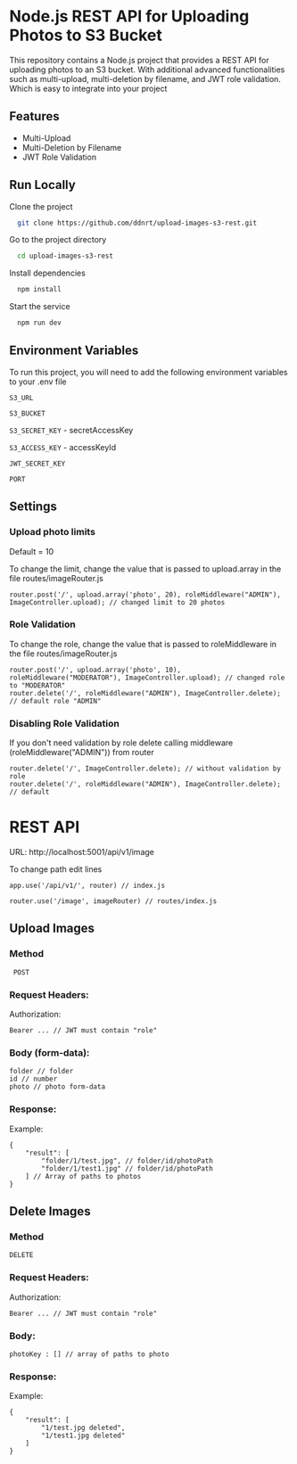 
# Node.js REST API for Uploading Photos to S3 Bucket

This repository contains a Node.js project that provides a REST API for uploading photos to an S3 bucket. With additional advanced functionalities such as multi-upload, multi-deletion by filename, and JWT role validation. Which is easy to integrate into your project



## Features

- Multi-Upload
- Multi-Deletion by Filename
- JWT Role Validation


## Run Locally

Clone the project

```bash
  git clone https://github.com/ddnrt/upload-images-s3-rest.git
```
Go to the project directory
```bash
  cd upload-images-s3-rest
```
Install dependencies

```bash
  npm install
```

Start the service

```bash
  npm run dev
```

## Environment Variables

To run this project, you will need to add the following environment variables to your .env file

`S3_URL`

`S3_BUCKET`

`S3_SECRET_KEY` - secretAccessKey

`S3_ACCESS_KEY` - accessKeyId

`JWT_SECRET_KEY`

`PORT`

## Settings

### Upload photo limits
Default = 10

To change the limit, change the value that is passed to upload.array in the file routes/imageRouter.js
```
router.post('/', upload.array('photo', 20), roleMiddleware("ADMIN"), ImageController.upload); // changed limit to 20 photos
```

### Role Validation
To change the role, change the value that is passed to roleMiddleware in the file routes/imageRouter.js 
```
router.post('/', upload.array('photo', 10), roleMiddleware("MODERATOR"), ImageController.upload); // changed role to "MODERATOR"
router.delete('/', roleMiddleware("ADMIN"), ImageController.delete); // default role "ADMIN"
```
### Disabling Role Validation
If you don't need validation by role delete calling middleware (roleMiddleware("ADMIN")) from router
```
router.delete('/', ImageController.delete); // without validation by role
router.delete('/', roleMiddleware("ADMIN"), ImageController.delete); // default

```

# REST API
URL: http://localhost:5001/api/v1/image

To change path edit lines
```
app.use('/api/v1/', router) // index.js

router.use('/image', imageRouter) // routes/index.js
```

## Upload Images

### Method
``` POST```

### Request Headers:

Authorization:
```
Bearer ... // JWT must contain "role"
```

### Body (form-data):
```
folder // folder
id // number
photo // photo form-data
```

### Response:

Example: 
```
{
    "result": [
        "folder/1/test.jpg", // folder/id/photoPath
        "folder/1/test1.jpg" // folder/id/photoPath
    ] // Array of paths to photos
}
```

## Delete Images

### Method
``` DELETE ```

### Request Headers:

Authorization:
```
Bearer ... // JWT must contain "role"
```

### Body:
```
photoKey : [] // array of paths to photo
```

### Response:

Example: 
```
{
    "result": [
        "1/test.jpg deleted",
        "1/test1.jpg deleted"
    ]
}
```
